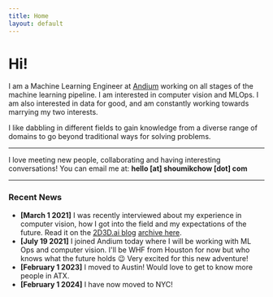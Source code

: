 ```yaml
---
title: Home
layout: default
---
```


# Hi!

I am a Machine Learning Engineer at [Andium](https://andium.com) working on all stages of the machine learning pipeline. I am interested in computer vision and MLOps. I am also interested in data for good, and am constantly working towards marrying my two interests.

I like dabbling in different fields to gain knowledge from a diverse range of domains to go beyond traditional ways for solving problems.

* * *

I love meeting new people, collaborating and having interesting conversations! You can email me at: **hello [at] shoumikchow [dot] com**


* * *

### Recent News

* **[March 1 2021]** I was recently interviewed about my experience in computer vision, how I got into the field and my expectations of the future. Read it on the [2D3D.ai blog](https://2d3d.ai/index.php/2021/02/28/meet-the-community-member-shoumik-sharar-chowdhury/) [archive here](https://archive.ph/QglSe).
* **[July 19 2021]** I joined Andium today where I will be working with ML Ops and computer vision. I'll be WHF from Houston for now but who knows what the future holds :wink: Very excited for this new adventure!
* **[February 1 2023]** I moved  to Austin! Would love to get to know more people in ATX.
* **[February 1 2024]** I have now moved to NYC!

